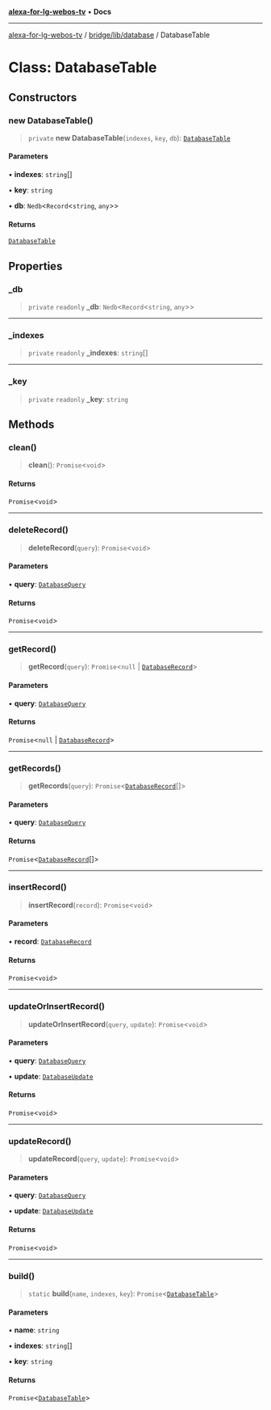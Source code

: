 [**alexa-for-lg-webos-tv**](../../../../README.md) • **Docs**

***

[alexa-for-lg-webos-tv](../../../../modules.md) / [bridge/lib/database](../README.md) / DatabaseTable

# Class: DatabaseTable

## Constructors

### new DatabaseTable()

> `private` **new DatabaseTable**(`indexes`, `key`, `db`): [`DatabaseTable`](DatabaseTable.md)

#### Parameters

• **indexes**: `string`[]

• **key**: `string`

• **db**: `Nedb`\<`Record`\<`string`, `any`\>\>

#### Returns

[`DatabaseTable`](DatabaseTable.md)

## Properties

### \_db

> `private` `readonly` **\_db**: `Nedb`\<`Record`\<`string`, `any`\>\>

***

### \_indexes

> `private` `readonly` **\_indexes**: `string`[]

***

### \_key

> `private` `readonly` **\_key**: `string`

## Methods

### clean()

> **clean**(): `Promise`\<`void`\>

#### Returns

`Promise`\<`void`\>

***

### deleteRecord()

> **deleteRecord**(`query`): `Promise`\<`void`\>

#### Parameters

• **query**: [`DatabaseQuery`](../type-aliases/DatabaseQuery.md)

#### Returns

`Promise`\<`void`\>

***

### getRecord()

> **getRecord**(`query`): `Promise`\<`null` \| [`DatabaseRecord`](../type-aliases/DatabaseRecord.md)\>

#### Parameters

• **query**: [`DatabaseQuery`](../type-aliases/DatabaseQuery.md)

#### Returns

`Promise`\<`null` \| [`DatabaseRecord`](../type-aliases/DatabaseRecord.md)\>

***

### getRecords()

> **getRecords**(`query`): `Promise`\<[`DatabaseRecord`](../type-aliases/DatabaseRecord.md)[]\>

#### Parameters

• **query**: [`DatabaseQuery`](../type-aliases/DatabaseQuery.md)

#### Returns

`Promise`\<[`DatabaseRecord`](../type-aliases/DatabaseRecord.md)[]\>

***

### insertRecord()

> **insertRecord**(`record`): `Promise`\<`void`\>

#### Parameters

• **record**: [`DatabaseRecord`](../type-aliases/DatabaseRecord.md)

#### Returns

`Promise`\<`void`\>

***

### updateOrInsertRecord()

> **updateOrInsertRecord**(`query`, `update`): `Promise`\<`void`\>

#### Parameters

• **query**: [`DatabaseQuery`](../type-aliases/DatabaseQuery.md)

• **update**: [`DatabaseUpdate`](../type-aliases/DatabaseUpdate.md)

#### Returns

`Promise`\<`void`\>

***

### updateRecord()

> **updateRecord**(`query`, `update`): `Promise`\<`void`\>

#### Parameters

• **query**: [`DatabaseQuery`](../type-aliases/DatabaseQuery.md)

• **update**: [`DatabaseUpdate`](../type-aliases/DatabaseUpdate.md)

#### Returns

`Promise`\<`void`\>

***

### build()

> `static` **build**(`name`, `indexes`, `key`): `Promise`\<[`DatabaseTable`](DatabaseTable.md)\>

#### Parameters

• **name**: `string`

• **indexes**: `string`[]

• **key**: `string`

#### Returns

`Promise`\<[`DatabaseTable`](DatabaseTable.md)\>
